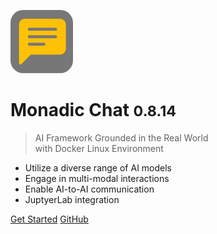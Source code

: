 <img src="assets/images/favicon/favicon.png" width="100px" style="border-radius: 20%;
"/>

# Monadic Chat <small>0.8.14</small>

> AI Framework Grounded in the Real World<br />with Docker Linux Environment

- Utilize a diverse range of AI models
- Engage in multi-modal interactions
- Enable AI-to-AI communication
- JuptyerLab integration

[Get Started](#monadic-chat)
[GitHub](https://github.com/yohasebe/monadic-chat/)

